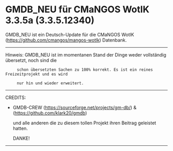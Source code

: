 GMDB_NEU für CMaNGOS WotlK 3.3.5a (3.3.5.12340)
===============================================

GMDB_NEU ist ein Deutsch-Update für die CMaNGOS WotlK (https://github.com/cmangos/mangos-wotlk) Datenbank.

------------------------------------------------------------

Hinweis: GMDB_NEU ist im momentanen Stand der Dinge weder vollständig übersetzt, noch sind die

         schon übersetzten Sachen zu 100% korrekt. Es ist ein reines Freizeitprojekt und es wird
         
         nur hin und wieder erweitert.

------------------------------------------------------------

CREDITS:

- GMDB-CREW (https://sourceforge.net/projects/gm-db/) & (https://github.com/klark20/gmdb)

  und alle anderen die zu diesem tollen Projekt ihren Beitrag geleistet hatten.

  DANKE!

------------------------------------------------------------
